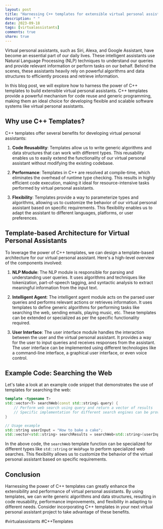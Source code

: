 ```yaml
---
layout: post
title: "Harnessing C++ templates for extensible virtual personal assistants"
description: " "
date: 2023-09-18
tags: [virtualassistants]
comments: true
share: true
---
```


Virtual personal assistants, such as Siri, Alexa, and Google Assistant, have become an essential part of our daily lives. These intelligent assistants use Natural Language Processing (NLP) techniques to understand our queries and provide relevant information or perform tasks on our behalf. Behind the scenes, these assistants heavily rely on powerful algorithms and data structures to efficiently process and retrieve information.

In this blog post, we will explore how to harness the power of C++ templates to build extensible virtual personal assistants. C++ templates provide a powerful mechanism for code reuse and generic programming, making them an ideal choice for developing flexible and scalable software systems like virtual personal assistants.

## Why use C++ Templates?

C++ templates offer several benefits for developing virtual personal assistants:

1. **Code Reusability**: Templates allow us to write generic algorithms and data structures that can work with different types. This reusability enables us to easily extend the functionality of our virtual personal assistant without modifying the existing codebase.

2. **Performance**: Templates in C++ are resolved at compile-time, which eliminates the overhead of runtime type checking. This results in highly efficient code execution, making it ideal for resource-intensive tasks performed by virtual personal assistants.

3. **Flexibility**: Templates provide a way to parameterize types and algorithms, allowing us to customize the behavior of our virtual personal assistant based on specific requirements. This flexibility enables us to adapt the assistant to different languages, platforms, or user preferences.

## Template-based Architecture for Virtual Personal Assistants

To leverage the power of C++ templates, we can design a template-based architecture for our virtual personal assistant. Here's a high-level overview of the components involved:

1. **NLP Module**: The NLP module is responsible for parsing and understanding user queries. It uses algorithms and techniques like tokenization, part-of-speech tagging, and syntactic analysis to extract meaningful information from the input text.

2. **Intelligent Agent**: The intelligent agent module acts on the parsed user queries and performs relevant actions or retrieves information. It uses templates to define generic algorithms for performing tasks like searching the web, sending emails, playing music, etc. These templates can be extended or specialized as per the specific functionality required.

3. **User Interface**: The user interface module handles the interaction between the user and the virtual personal assistant. It provides a way for the user to input queries and receives responses from the assistant. The user interface can be implemented using different technologies like a command-line interface, a graphical user interface, or even voice control.

## Example Code: Searching the Web

Let's take a look at an example code snippet that demonstrates the use of templates for searching the web:

```cpp
template <typename T>
std::vector<T> searchWeb(const std::string& query) {
    // Perform web search using query and return a vector of results
    // Specific implementation for different search engines can be provided as template specializations
}

// Usage example
std::string userInput = "How to bake a cake";
std::vector<std::string> searchResults = searchWeb<std::string>(userInput);
```

In the above code, the `searchWeb` template function can be specialized for different types like `std::string` or `WebPage` to perform specialized web searches. This flexibility allows us to customize the behavior of the virtual personal assistant based on specific requirements.

## Conclusion

Harnessing the power of C++ templates can greatly enhance the extensibility and performance of virtual personal assistants. By using templates, we can write generic algorithms and data structures, resulting in code reusability, performance improvements, and flexibility in adapting to different needs. Consider incorporating C++ templates in your next virtual personal assistant project to take advantage of these benefits.

#virtualassistants #C++Templates